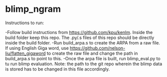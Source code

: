# blimp_ngram

Instructions to run:

-Follow build instructions from https://github.com/kpu/kenlm. Inside the build folder keep this repo. The .py/.s files of this repo should be directly inside the build folder.
-Run build_arpa.s to create the ARPA from a raw file. If using English Giga word, use https://github.com/nelson-liu/flatten_gigaword to create the raw file and change the path in build_arpa.s to point to this.
-Once the arpa file is built, run blimp_eval.py to tu run blimp evaluation. Note: the path to the git repo wherein the blimp data is stored has to be changed in this file accordingly.
